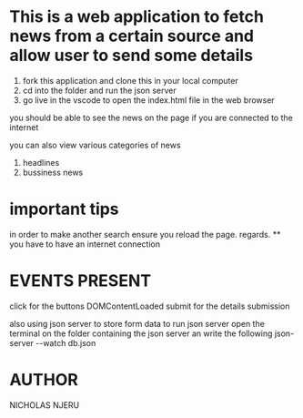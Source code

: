 # This is a web application to fetch news from a certain source and allow user to send some details
<!-- how to run the application -->
1. fork this application and clone this in your local computer
2. cd into the folder and run the json server
3. go live in the vscode to open the index.html file in the web browser


you should be able to see the news on the page if you are connected to the internet


you can also view various categories of news
1. headlines 
2. bussiness news

# important tips
in order to make another search ensure you reload the page.
regards.
** you have to have an internet connection


# EVENTS PRESENT
click for the buttons
DOMContentLoaded
submit for the details submission
<!-- json server -->
also using json server to store form data 
to run json server open the terminal on the folder containing the json server an 
write the following
json-server --watch db.json



# AUTHOR
NICHOLAS NJERU
